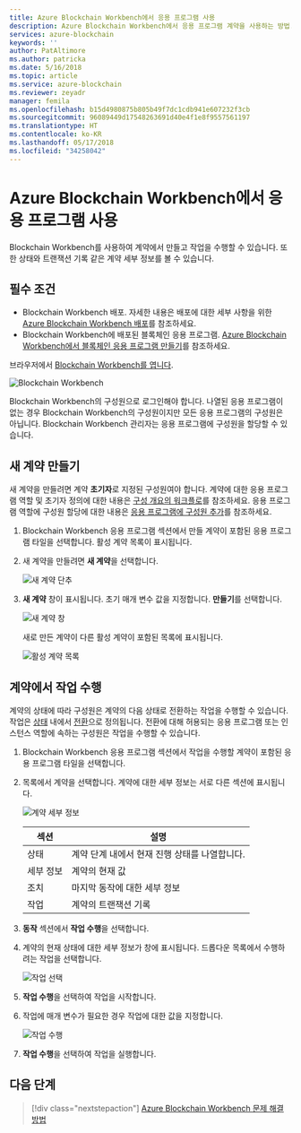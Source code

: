 ```yaml
---
title: Azure Blockchain Workbench에서 응용 프로그램 사용
description: Azure Blockchain Workbench에서 응용 프로그램 계약을 사용하는 방법.
services: azure-blockchain
keywords: ''
author: PatAltimore
ms.author: patricka
ms.date: 5/16/2018
ms.topic: article
ms.service: azure-blockchain
ms.reviewer: zeyadr
manager: femila
ms.openlocfilehash: b15d4980875b805b49f7dc1cdb941e607232f3cb
ms.sourcegitcommit: 96089449d17548263691d40e4f1e8f9557561197
ms.translationtype: HT
ms.contentlocale: ko-KR
ms.lasthandoff: 05/17/2018
ms.locfileid: "34258042"
---
```

# <a name="using-applications-in-azure-blockchain-workbench"></a>Azure Blockchain Workbench에서 응용 프로그램 사용

Blockchain Workbench를 사용하여 계약에서 만들고 작업을 수행할 수 있습니다. 또한 상태와 트랜잭션 기록 같은 계약 세부 정보를 볼 수 있습니다.

## <a name="prerequisites"></a>필수 조건

* Blockchain Workbench 배포. 자세한 내용은 배포에 대한 세부 사항을 위한 [Azure Blockchain Workbench 배포](blockchain-workbench-deploy.md)를 참조하세요.
* Blockchain Workbench에 배포된 블록체인 응용 프로그램. [Azure Blockchain Workbench에서 블록체인 응용 프로그램 만들기]()를 참조하세요.

브라우저에서 [Blockchain Workbench를 엽니다](blockchain-workbench-deploy.md#blockchain-workbench-web-url).

![Blockchain Workbench](media/blockchain-workbench-use/workbench.png)

Blockchain Workbench의 구성원으로 로그인해야 합니다. 나열된 응용 프로그램이 없는 경우 Blockchain Workbench의 구성원이지만 모든 응용 프로그램의 구성원은 아닙니다. Blockchain Workbench 관리자는 응용 프로그램에 구성원을 할당할 수 있습니다.

## <a name="create-new-contract"></a>새 계약 만들기 

새 계약을 만들려면 계약 **초기자**로 지정된 구성원여야 합니다. 계약에 대한 응용 프로그램 역할 및 초기자 정의에 대한 내용은 [구성 개요의 워크플로](blockchain-workbench-configuration-overview.md#workflows)를 참조하세요. 응용 프로그램 역할에 구성원 할당에 대한 내용은 [응용 프로그램에 구성원 추가](blockchain-workbench-manage-users.md#add-member-to-application)를 참조하세요.

1. Blockchain Workbench 응용 프로그램 섹션에서 만들 계약이 포함된 응용 프로그램 타일을 선택합니다. 활성 계약 목록이 표시됩니다.

2. 새 계약을 만들려면 **새 계약**을 선택합니다.

    ![새 계약 단추](media/blockchain-workbench-use/contract-list.png)

3. **새 계약** 창이 표시됩니다. 초기 매개 변수 값을 지정합니다. **만들기**를 선택합니다.

    ![새 계약 창](media/blockchain-workbench-use/new-contract.png)

    새로 만든 계약이 다른 활성 계약이 포함된 목록에 표시됩니다.

    ![활성 계약 목록](media/blockchain-workbench-use/active-contracts.png)

## <a name="take-action-on-contract"></a>계약에서 작업 수행

계약의 상태에 따라 구성원은 계약의 다음 상태로 전환하는 작업을 수행할 수 있습니다. 작업은 [상태](blockchain-workbench-configuration-overview.md#states) 내에서 [전환](blockchain-workbench-configuration-overview.md#transitions)으로 정의됩니다. 전환에 대해 허용되는 응용 프로그램 또는 인스턴스 역할에 속하는 구성원은 작업을 수행할 수 있습니다. 

1. Blockchain Workbench 응용 프로그램 섹션에서 작업을 수행할 계약이 포함된 응용 프로그램 타일을 선택합니다.
2. 목록에서 계약을 선택합니다. 계약에 대한 세부 정보는 서로 다른 섹션에 표시됩니다. 

    ![계약 세부 정보](media/blockchain-workbench-use/contract-details.png)

    | 섹션  | 설명  |
    |---------|---------|
    | 상태 | 계약 단계 내에서 현재 진행 상태를 나열합니다. |
    | 세부 정보 | 계약의 현재 값 |
    | 조치 | 마지막 동작에 대한 세부 정보 |
    | 작업 | 계약의 트랜잭션 기록 |
    
3. **동작** 섹션에서 **작업 수행**을 선택합니다.

4. 계약의 현재 상태에 대한 세부 정보가 창에 표시됩니다. 드롭다운 목록에서 수행하려는 작업을 선택합니다. 

    ![작업 선택](media/blockchain-workbench-use/choose-action.png)

5. **작업 수행**을 선택하여 작업을 시작합니다.
6. 작업에 매개 변수가 필요한 경우 작업에 대한 값을 지정합니다.

    ![작업 수행](media/blockchain-workbench-use/take-action.png)

7. **작업 수행**을 선택하여 작업을 실행합니다.

## <a name="next-steps"></a>다음 단계

> [!div class="nextstepaction"]
> [Azure Blockchain Workbench 문제 해결 방법](blockchain-workbench-troubleshooting.md)